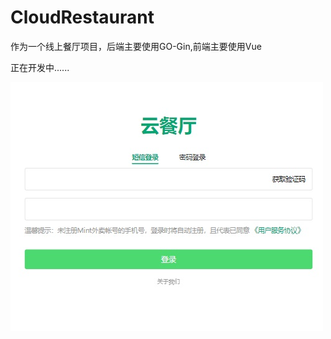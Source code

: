 # CloudRestaurant

作为一个线上餐厅项目，后端主要使用GO-Gin,前端主要使用Vue

正在开发中......

![image](https://github.com/Teanix/CloudRestaurant/blob/main/docs/image/login.png)

